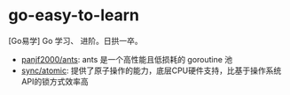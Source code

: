 # go-easy-to-learn
[Go易学] Go 学习、 进阶。日拱一卒。


- [panjf2000/ants](https://github.com/Tinyming-GO/go-easy-to-learn/tree/main/ants): ants 是一个高性能且低损耗的 goroutine 池
- [sync/atomic](https://github.com/Tinyming-GO/go-easy-to-learn/tree/main/atomic): 提供了原子操作的能力，底层CPU硬件支持，比基于操作系统API的锁方式效率高
